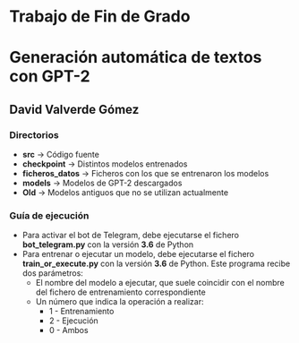 # **Trabajo de Fin de Grado**
# **Generación automática de textos con GPT-2**
## **David Valverde Gómez**

### **Directorios**
* **src** -> Código fuente
* **checkpoint** -> Distintos modelos entrenados
* **ficheros_datos** -> Ficheros con los que se entrenaron los modelos
* **models** -> Modelos de GPT-2 descargados
* **Old** -> Modelos antiguos que no se utilizan actualmente


### **Guía de ejecución**
* Para activar el bot de Telegram, debe ejecutarse el fichero **bot_telegram.py** con la versión **3.6** de Python
* Para entrenar o ejecutar un modelo, debe ejecutarse el fichero **train_or_execute.py** con la versión **3.6** de Python. Este programa recibe dos parámetros: 
  * El nombre del modelo a ejecutar, que suele coincidir con el nombre del fichero de entrenamiento correspondiente
  * Un número que indica la operación a realizar:
    * 1 - Entrenamiento
    * 2 - Ejecución
    * 0 - Ambos